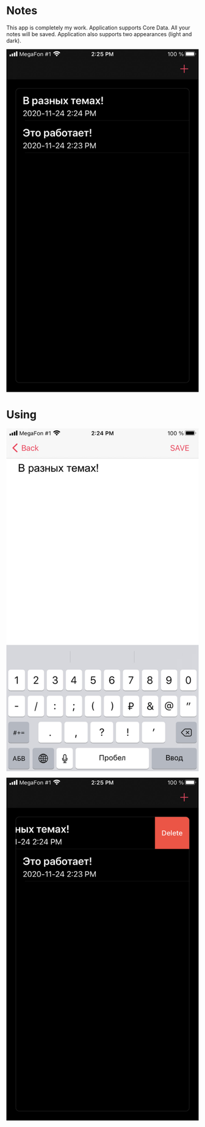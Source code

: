 # Notes

This app is completely my work. 
Application supports Core Data. All your notes will be saved.
Application also supports two appearances (light and dark). 

![Screenshot](forReadme/screenInterface1.jpg)


# Using

![Screenshot](forReadme/screenAdd1.jpg)

![Screenshot](forReadme/screenDelete1.jpg)
